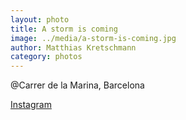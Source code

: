 ```yaml
---
layout: photo
title: A storm is coming
image: ../media/a-storm-is-coming.jpg
author: Matthias Kretschmann
category: photos
---
```


@Carrer de la Marina, Barcelona

[Instagram](https://www.instagram.com/p/BCdJJvFtSmY/)
